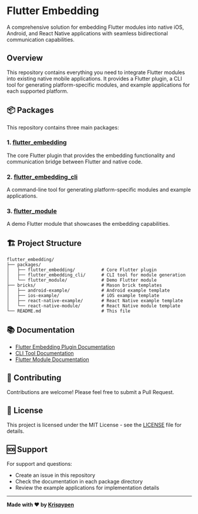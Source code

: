 # Flutter Embedding

A comprehensive solution for embedding Flutter modules into native iOS, Android, and React Native applications with seamless bidirectional communication capabilities.

## Overview

This repository contains everything you need to integrate Flutter modules into existing native mobile applications. It provides a Flutter plugin, a CLI tool for generating platform-specific modules, and example applications for each supported platform.

## 📦 Packages

This repository contains three main packages:

### 1. [flutter_embedding](./packages/flutter_embedding/)
The core Flutter plugin that provides the embedding functionality and communication bridge between Flutter and native code.

### 2. [flutter_embedding_cli](./packages/flutter_embedding_cli/)
A command-line tool for generating platform-specific modules and example applications.

### 3. [flutter_module](./packages/flutter_module/)
A demo Flutter module that showcases the embedding capabilities.

## 🏗️ Project Structure

```
flutter_embedding/
├── packages/
│   ├── flutter_embedding/          # Core Flutter plugin
│   ├── flutter_embedding_cli/      # CLI tool for module generation
│   └── flutter_module/             # Demo Flutter module
├── bricks/                         # Mason brick templates
│   ├── android-example/            # Android example template
│   ├── ios-example/                # iOS example template
│   ├── react-native-example/       # React Native example template
│   └── react-native-module/        # React Native module template
└── README.md                       # This file
```

## 📚 Documentation

- [Flutter Embedding Plugin Documentation](./packages/flutter_embedding/README.md)
- [CLI Tool Documentation](./packages/flutter_embedding_cli/README.md)
- [Flutter Module Documentation](./packages/flutter_module/README.md)

## 🤝 Contributing

Contributions are welcome! Please feel free to submit a Pull Request.

## 📄 License

This project is licensed under the MIT License - see the [LICENSE](LICENSE) file for details.

## 🆘 Support

For support and questions:
- Create an issue in this repository
- Check the documentation in each package directory
- Review the example applications for implementation details

---

**Made with ❤️ by [Krispypen](https://krispypen.be/)**
